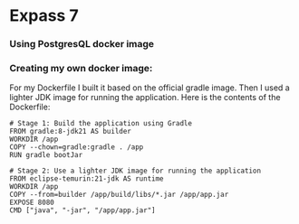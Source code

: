 # Expass 7

### Using PostgresQL docker image






### Creating my own docker image:

For my Dockerfile I built it based on the official gradle image.
Then I used a lighter JDK image for running the application.
Here is the contents of the Dockerfile:
```
# Stage 1: Build the application using Gradle
FROM gradle:8-jdk21 AS builder
WORKDIR /app
COPY --chown=gradle:gradle . /app
RUN gradle bootJar

# Stage 2: Use a lighter JDK image for running the application
FROM eclipse-temurin:21-jdk AS runtime
WORKDIR /app
COPY --from=builder /app/build/libs/*.jar /app/app.jar
EXPOSE 8080
CMD ["java", "-jar", "/app/app.jar"]
```